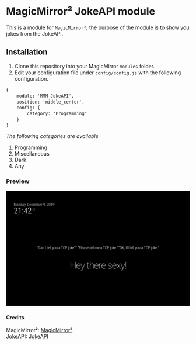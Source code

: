 # MagicMirror² JokeAPI module
This is a module for `MagicMirror²`; the purpose of the module is to show you jokes from the JokeAPI.

## Installation
1.  Clone this repository into your MagicMirror `modules` folder.
2.  Edit your configuration file under `config/config.js` with the following configuration.
```
{
    module: 'MMM-JokeAPI',
    position: 'middle_center',
    config: {
        category: "Programming"
    }
}
```

*The following categories are available*
1.  Programming
2.  Miscellaneous
3.  Dark
4.  Any


### Preview
![Screenshot](screenshot.png)



#### Credits
MagicMirror²:   [MagicMirror²](https://github.com/MichMich/MagicMirror)   
JokeAPI:    [JokeAPI](https://sv443.net/jokeapi)